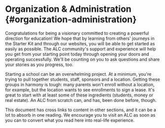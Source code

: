 # Organization & Administration {#organization-administration}

Congratulations for being a visionary committed to creating a powerful direction for education! We hope that by learning from others' journeys in the Starter Kit and through our websites, you will be able to get started as easily as possible.  The ALC community's support and experience will help you get from your starting point today through opening your doors and operating successfully.  We'll be counting on you to ask questions and share your stories as you progress, too.

Starting a school can be an overwhelming project. At a minimum, you're trying to pull together students, staff, sponsors and a location. Getting these groups in harmony is tough: many parents won't enroll without a location, for example, but the location wants to see enrollments to sign a lease. It's great to start with at least some of these ingredients (students, money or real estate).  An ALC from scratch can, and has, been done before, though.

This document has cross links to content in other sections, and it can be a lot to absorb in one reading. We encourage you to visit an ALC as soon as you can to convert what you read here into real-life experience.